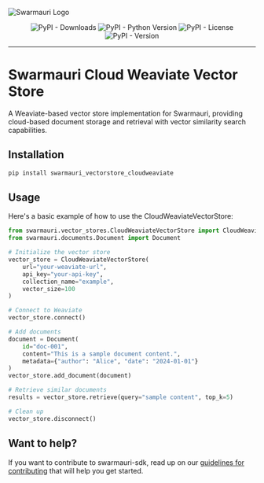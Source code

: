 ![Swarmauri Logo](https://res.cloudinary.com/dbjmpekvl/image/upload/v1730099724/Swarmauri-logo-lockup-2048x757_hww01w.png)

<div align="center">

![PyPI - Downloads](https://img.shields.io/pypi/dm/swarmauri_vectorstore_cloudweaviate)
![PyPI - Python Version](https://img.shields.io/pypi/pyversions/swarmauri_vectorstore_cloudweaviate)
![PyPI - License](https://img.shields.io/pypi/l/swarmauri_vectorstore_cloudweaviate)
![PyPI - Version](https://img.shields.io/pypi/v/swarmauri_vectorstore_cloudweaviate?label=swarmauri_vectorstore_cloudweaviate&color=green)

</div>

---

# Swarmauri Cloud Weaviate Vector Store

A Weaviate-based vector store implementation for Swarmauri, providing cloud-based document storage and retrieval with vector similarity search capabilities.

## Installation

```bash
pip install swarmauri_vectorstore_cloudweaviate
```

## Usage
Here's a basic example of how to use the CloudWeaviateVectorStore:

```python
from swarmauri.vector_stores.CloudWeaviateVectorStore import CloudWeaviateVectorStore
from swarmauri.documents.Document import Document

# Initialize the vector store
vector_store = CloudWeaviateVectorStore(
    url="your-weaviate-url",
    api_key="your-api-key",
    collection_name="example",
    vector_size=100
)

# Connect to Weaviate
vector_store.connect()

# Add documents
document = Document(
    id="doc-001",
    content="This is a sample document content.",
    metadata={"author": "Alice", "date": "2024-01-01"}
)
vector_store.add_document(document)

# Retrieve similar documents
results = vector_store.retrieve(query="sample content", top_k=5)

# Clean up
vector_store.disconnect()
```

## Want to help?

If you want to contribute to swarmauri-sdk, read up on our [guidelines for contributing](https://github.com/swarmauri/swarmauri-sdk/blob/master/contributing.md) that will help you get started.

